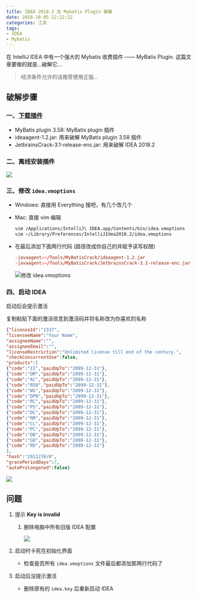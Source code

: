 ```yaml
---
title: IDEA 2018.2 及 Mybatis Plugin 破解
date: 2018-10-05 22:22:22
categories: 工具
tags:
- IDEA
- Mybatis
---
```


在 IntelliJ IDEA 中有一个强大的 Mybatis 收费插件 —— MyBatis Plugin.
这篇文章要做的就是...破解它...

>经济条件允许的话推荐使用正版...

<!-- more -->

## 破解步骤
### 一、[下载插件](https://github.com/LeeWiHong/WiHongNoteBook/tree/master/JAVA/jar%E5%8C%85)

- MyBatis plugin 3.58: MyBatis plugin 插件
- ideaagent-1.2.jar: 用来破解 MyBatis plugin 3.58 插件
- JetbrainsCrack-3.1-release-enc.jar: 用来破解 IDEA 2018.2

### 二、离线安装插件

![](http://wx2.sinaimg.cn/large/a6e9cb00ly1fxdgznqhyuj21c40u01h6.jpg)

### 三、修改 `idea.vmoptions`

- Windows: 直接用 Everything 搜吧，有几个改几个
- Mac: 直接 vim 编辑

    ```bash
    vim /Applications/IntelliJ\ IDEA.app/Contents/bin/idea.vmoptions
    vim ~/Library/Preferences/IntelliJIdea2018.2/idea.vmoptions
    ```
- 在最后添加下面两行代码 (路径改成你自己的并赋予读写权限)

    ```conf
    -javaagent:~/Tools/MyBatisCrack/ideaagent-1.2.jar
    -javaagent:~/Tools/MyBatisCrack/JetbrainsCrack-3.1-release-enc.jar
    ```
    ![修改 idea.vmoptions](http://wx2.sinaimg.cn/large/a6e9cb00ly1fxdbf013orj20ru0jqadk.jpg)

### 四、启动 IDEA

启动后会提示激活

复制粘贴下面的激活信息到激活码并将名称改为你喜欢的名称

```json
{"licenseId":"1337",
"licenseeName":"Your Name",
"assigneeName":"",
"assigneeEmail":"",
"licenseRestriction":"Unlimited license till end of the century.",
"checkConcurrentUse":false,
"products":[
{"code":"II","paidUpTo":"2099-12-31"},
{"code":"DM","paidUpTo":"2099-12-31"},
{"code":"AC","paidUpTo":"2099-12-31"},
{"code":"RS0","paidUpTo":"2099-12-31"},
{"code":"WS","paidUpTo":"2099-12-31"},
{"code":"DPN","paidUpTo":"2099-12-31"},
{"code":"RC","paidUpTo":"2099-12-31"},
{"code":"PS","paidUpTo":"2099-12-31"},
{"code":"DC","paidUpTo":"2099-12-31"},
{"code":"RM","paidUpTo":"2099-12-31"},
{"code":"CL","paidUpTo":"2099-12-31"},
{"code":"PC","paidUpTo":"2099-12-31"},
{"code":"DB","paidUpTo":"2099-12-31"},
{"code":"GO","paidUpTo":"2099-12-31"},
{"code":"RD","paidUpTo":"2099-12-31"}
],
"hash":"2911276/0",
"gracePeriodDays":7,
"autoProlongated":false}
```
![](http://wx4.sinaimg.cn/large/a6e9cb00ly1fxdgpbd4hij20rs0o9470.jpg)

## 问题

1. 提示 **Key is invalid**
    1. 删除电脑中所有旧版 IDEA 配置

        ![](http://wx1.sinaimg.cn/large/a6e9cb00ly1fxdgvpw8drj20rs0cg7bi.jpg)

1. 启动时卡死在初始化界面
    - 检查是否所有 `idea.vmoptions` 文件最后都添加那两行代码了
2. 启动后没提示激活
    - 删除原有的 `idea.key` 后重新启动 IDEA